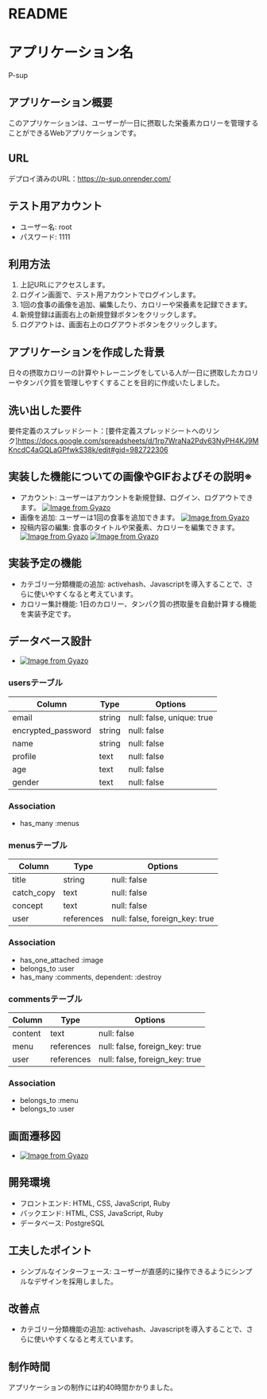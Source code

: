 # README

# アプリケーション名
P-sup

## アプリケーション概要
このアプリケーションは、ユーザーが一日に摂取した栄養素カロリーを管理することができるWebアプリケーションです。

## URL
デプロイ済みのURL：https://p-sup.onrender.com/

## テスト用アカウント
- ユーザー名: root
- パスワード: 1111

## 利用方法
1. 上記URLにアクセスします。
2. ログイン画面で、テスト用アカウントでログインします。
3. 1回の食事の画像を追加、編集したり、カロリーや栄養素を記録できます。
4. 新規登録は画面右上の新規登録ボタンをクリックします。
5. ログアウトは、画面右上のログアウトボタンをクリックします。

## アプリケーションを作成した背景
日々の摂取カロリーの計算やトレーニングをしている人が一日に摂取したカロリーやタンパク質を管理しやすくすることを目的に作成いたしました。

## 洗い出した要件
要件定義のスプレッドシート：[要件定義スプレッドシートへのリンク]https://docs.google.com/spreadsheets/d/1rp7WraNa2Pdv63NyPH4KJ9MKncdC4aGQLaGPfwkS38k/edit#gid=982722306

## 実装した機能についての画像やGIFおよびその説明※
- アカウント: ユーザーはアカウントを新規登録、ログイン、ログアウトできます。
[![Image from Gyazo](https://i.gyazo.com/14873210f7c38330becd98f12d3ff090.png)](https://gyazo.com/14873210f7c38330becd98f12d3ff090)
- 画像を追加: ユーザーは1回の食事を追加できます。
[![Image from Gyazo](https://i.gyazo.com/c49eee6a9b54e5db511587e3e92cd570.png)](https://gyazo.com/c49eee6a9b54e5db511587e3e92cd570)
- 投稿内容の編集: 食事のタイトルや栄養素、カロリーを編集できます。
[![Image from Gyazo](https://i.gyazo.com/3c842609138ce75b9d347639ca9e63fa.png)](https://gyazo.com/3c842609138ce75b9d347639ca9e63fa)
[![Image from Gyazo](https://i.gyazo.com/48041ffeb7992cde110e387012440fd1.png)](https://gyazo.com/48041ffeb7992cde110e387012440fd1)

## 実装予定の機能
- カテゴリー分類機能の追加: activehash、Javascriptを導入することで、さらに使いやすくなると考えています。
- カロリー集計機能: 1日のカロリー、タンパク質の摂取量を自動計算する機能を実装予定です。

## データベース設計
- [![Image from Gyazo](https://i.gyazo.com/7905a705a68492aab5dec06a7628125f.png)](https://gyazo.com/7905a705a68492aab5dec06a7628125f)

### usersテーブル

| Column             | Type    | Options                    |
| ------------------ | ------- | -------------------------- |
| email              | string  | null: false, unique: true  | 
| encrypted_password | string  | null: false                | 
| name               | string  | null: false                |
| profile            | text    | null: false                |
| age                | text    | null: false                |
| gender             | text    | null: false                |

### Association
- has_many :menus

### menusテーブル

| Column             | Type    | Options                         |
| ------------------ | ------- | ------------------------------- |
| title              | string  | null: false                     |
| catch_copy         | text    | null: false                     |
| concept            | text    | null: false                     |
| user               | references  | null: false, foreign_key: true  |

### Association
- has_one_attached :image
- belongs_to :user
- has_many :comments, dependent: :destroy

### commentsテーブル

| Column             | Type    | Options                         |
| ------------------ | ------- | ------------------------------- |
| content            | text    | null: false                     |
| menu               | references  | null: false, foreign_key: true  |
| user               | references  | null: false, foreign_key: true  |

### Association
- belongs_to :menu
- belongs_to :user

## 画面遷移図
- [![Image from Gyazo](https://i.gyazo.com/50fe04facf57d4d50a1fa3c868608ec2.png)](https://gyazo.com/50fe04facf57d4d50a1fa3c868608ec2)

## 開発環境
- フロントエンド: HTML, CSS, JavaScript, Ruby
- バックエンド: HTML, CSS, JavaScript, Ruby
- データベース: PostgreSQL

## 工夫したポイント
- シンプルなインターフェース: ユーザーが直感的に操作できるようにシンプルなデザインを採用しました。

## 改善点
- カテゴリー分類機能の追加: activehash、Javascriptを導入することで、さらに使いやすくなると考えています。

## 制作時間
アプリケーションの制作には約40時間かかりました。